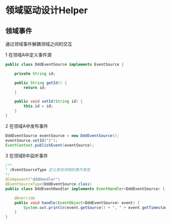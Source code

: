 # 领域驱动设计Helper
## 领域事件
通过领域事件解耦领域之间的交互

1 在领域A中定义事件源
```java
public class DddEventSource implements EventSource {

    private String id;

    public String getId() {
        return id;
    }

    public void setId(String id) {
        this.id = id;
    }
}
```
2 在领域A中发布事件
```java
DddEventSource eventSource = new DddEventSource();
eventSource.setId("1");
EventContext.publishEvent(eventSource);
```
3 在领域B中监听事件
```java
/**
* @EventSourceType 定义其他领域的事件类型
*/
@Component("dddHandler")
@EventSourceType(DddEventSource.class)
public class DddEventHandler implements EventHandler<DddEventSource> {

    @Override
    public void handle(EventObject<DddEventSource> event) {
        System.out.println(event.getSource() + ", " + event.getTimestamp() );
    }
}
```

 

